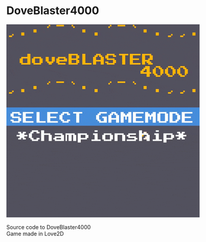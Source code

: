 # DoveBlaster4000 #
![x](/sprites/doveBlaster400.gif)

Source code to DoveBlaster4000  
Game made in Love2D